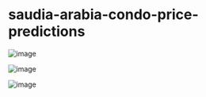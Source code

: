 # saudia-arabia-condo-price-predictions

![image](https://github.com/HHALQHATANI/saudia-arabia-condo-price-predictions/assets/153205784/b5803ece-ecd6-4f29-83f8-ebdce9e811af)


![image](https://github.com/HHALQHATANI/saudia-arabia-condo-price-predictions/assets/153205784/429ee24b-d136-4d9c-bfb4-2967f1d55dbe)

![image](https://github.com/HHALQHATANI/saudia-arabia-condo-price-predictions/assets/153205784/a3d02a34-c42c-4aa1-a73b-6af189ccc5f2)


